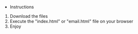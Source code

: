 - Instructions

1. Download the files
2. Execute the "index.html" or "email.html" file on your browser
3. Enjoy